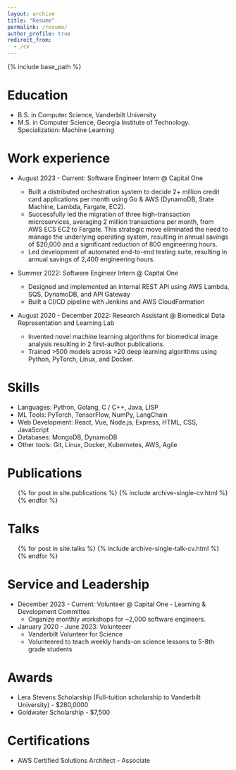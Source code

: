 ```yaml
---
layout: archive
title: "Resume"
permalink: /resume/
author_profile: true
redirect_from:
  - /cv
---
```


{% include base_path %}

Education
======
* B.S. in Computer Science, Vanderbilt University
* M.S. in Computer Science, Georgia Institute of Technology. Specialization: Machine Learning

Work experience
======
<!-- * August 2023 - Current: Software Engineer @ Capital One
  * 18-month rotational program -->

  * August 2023 - Current: Software Engineer Intern @ Capital One
    * Built a distributed orchestration system to decide 2+ million credit card applications per month using Go & AWS (DynamoDB, State Machine, Lambda, Fargate, EC2).
    * Successfully led the migration of three high-transaction microservices, averaging 2 million transactions per month, from AWS ECS EC2 to Fargate. This strategic move eliminated the need to manage the underlying operating system, resulting in annual savings of $20,000 and a significant reduction of 800 engineering hours.
    * Led development of automated end-to-end testing suite, resulting in annual savings of 2,400 engineering hours.

* Summer 2022: Software Engineer Intern @ Capital One
  * Designed and implemented an internal REST API using AWS Lambda, SQS, DynamoDB, and API Gateway
  * Built a CI/CD pipeline with Jenkins and AWS CloudFormation

* August 2020 - December 2022: Research Assistant @ Biomedical Data Representation and Learning Lab
  * Invented novel machine learning algorithms for biomedical image analysis resulting in 2 first-author publications.
  * Trained >500 models across >20 deep learning algorithms using Python, PyTorch, Linux, and Docker.

  
Skills
======
* Languages: Python, Golang, C / C++, Java, LISP
* ML Tools: PyTorch, TensorFlow, NumPy, LangChain
* Web Development: React, Vue, Node.js, Express, HTML, CSS, JavaScript
* Databases: MongoDB, DynamoDB
* Other tools: Git, Linux, Docker, Kubernetes, AWS, Agile

Publications
======
  <ul>{% for post in site.publications %}
    {% include archive-single-cv.html %}
  {% endfor %}</ul>
  
Talks
======
  <ul>{% for post in site.talks %}
    {% include archive-single-talk-cv.html %}
  {% endfor %}</ul>
  
Service and Leadership
======
* December 2023 - Current: Volunteer @ Capital One - Learning & Development Committee
  * Organize monthly workshops for ~2,000 software engineers.
* January 2020 - June 2023: Volunteeer
  * Vanderbilt Volunteer for Science
  * Volunteered to teach weekly hands-on science lessons to 5-8th grade students

Awards
======
* Lera Stevens Scholarship (Full-tuition scholarship to Vanderbilt University) - $280,0000
* Goldwater Scholarship - $7,500


Certifications
======
* AWS Certified Solutions Architect - Associate